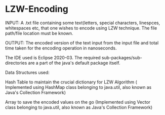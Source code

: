 # LZW-Encoding
INPUT: A .txt file containing some text(letters, special characters, linespces, whitespaces etc, that one wishes to encode using LZW technique. The file path/file location must be known.

OUTPUT: The encoded version of the text input from the input file and total time taken for the encoding operation in nanoseconds.

The IDE used is Eclipse 2020-03. The required sub-packages/sub-directories are a part of the java's default package itself.

Data Structures used:

Hash Table to maintain the crucial dictionary for LZW Algorithm ( Implemented using HashMap class belonging to java.util, also known as Java's Collection Framework)

Array to save the encoded values on the go (Implemented using Vector class belonging to java.util, also known as Java's Collection Framework)
